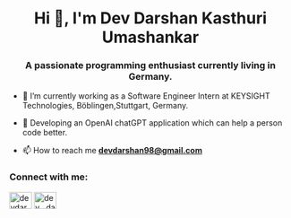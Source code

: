 <h1 align="center">Hi 👋, I'm Dev Darshan Kasthuri Umashankar</h1>
<h3 align="center">A passionate programming enthusiast currently living in Germany.</h3>

- 🔭 I’m currently working as a Software Engineer Intern at KEYSIGHT Technologies, Böblingen,Stuttgart, Germany.
- 🔭 Developing an OpenAI chatGPT application which can help a person code better.

- 📫 How to reach me **devdarshan98@gmail.com**

<h3 align="left">Connect with me:</h3>
<p align="left">
<a href="https://linkedin.com/in/devdarshan98/" target="blank"><img align="center" src="https://raw.githubusercontent.com/rahuldkjain/github-profile-readme-generator/master/src/images/icons/Social/linked-in-alt.svg" alt="devdarshan98" height="30" width="40" /></a>
<a href="https://instagram.com/dev__darshan" target="blank"><img align="center" src="https://raw.githubusercontent.com/rahuldkjain/github-profile-readme-generator/master/src/images/icons/Social/instagram.svg" alt="dev__darshan" height="30" width="40" /></a>
</p>
